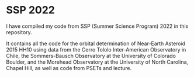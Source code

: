 # SSP 2022 
I have compiled my code from SSP (Summer Science Program) 2022 in this repository. 

It contains all the code for the orbital determination of Near-Earth Asteroid 2015 HH10 using data from the Cerro Tololo Inter-American Observatory in Chile, the Sommers-Bausch Observatory at the University of Colorado Boulder, and the Morehead Observatory at the University of North Carolina,
Chapel Hill, as well as code from PSETs and lecture.
